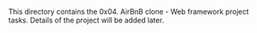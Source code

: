 This directory contains the 0x04. AirBnB clone - Web framework
 project tasks. Details of the project will be added later.
